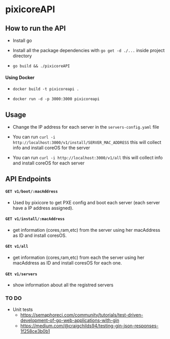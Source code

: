 # pixicoreAPI


## How to run the API
- Install go

- Install all the package dependencies with  `go get -d ./...` inside project directory

- `go build && ./pixicoreAPI`

#### Using Docker

- `docker build -t pixicoreapi . `

- `docker run -d -p 3000:3000 pixicoreapi `

## Usage

- Change the IP address for each server in the `servers-config.yaml` file

- You can run `curl -i http://localhost:3000/v1/install/SERVER_MAC_ADDRESS`  this will collect info  and install coreOS for the server

- You can run `curl -i http://localhost:3000/v1/all`  this will collect info  and install coreOS for each server

## API Endpoints

#### `GET v1/boot/:macAddress` 

- Used by pixicore to get PXE config and boot each server (each server have a IP address assigned).

#### `GET v1/install/:macAddress` 

- get information (cores,ram,etc) from the server using her macAddress as ID and install coresOS. 

#### `GEt v1/all` 

- get information (cores,ram,etc) from each the server using her macAddress as ID and install coresOS for each one.

#### `GEt v1/servers`

- show information about all the registred servers 

### TO DO

- Unit tests
    - https://semaphoreci.com/community/tutorials/test-driven-development-of-go-web-applications-with-gin
    - https://medium.com/@craigchilds94/testing-gin-json-responses-1f258ce3b0b1